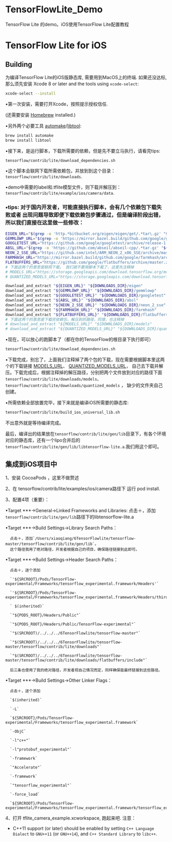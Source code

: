 # TensorFlowLite_Demo
TensorFlow Lite 的demo。iOS使用TensorFlow Lite配置教程 

# TensorFlow Lite for iOS

## Building

为编译TensorFlow Lite的iOS版静态库, 需要用到MacOS上的终端. 如果还没达标,
那么须先安装 Xcode 8 or later and the tools using `xcode-select`:

```bash
xcode-select --install
```

•第一次安装，需要打开Xcode，按照提示授权信任.

(还需要安装 [Homebrew](http://brew.sh/) installed.)

•另外两个必要工具
[automake](https://en.wikipedia.org/wiki/Automake)/[libtool](https://en.wikipedia.org/wiki/GNU_Libtool):

```bash
brew install automake
brew install libtool
```

•接下来，是运行脚本，下载所需要的依赖，但是先不要立马执行，请看完tips:

```bash
tensorflow/contrib/lite/download_dependencies.sh
```

•这个脚本会联网下载所需依赖包，并放到到这个目录：
`tensorflow/contrib/lite/downloads`.

•demo中需要的label和.tflite模型文件，则下载并解压到：
`tensorflow/contrib/lite/example/ios/camera/data`.

### •tips: 对于国内开发者，可能直接执行脚本，会有几个依赖包下载失败或者 出现问题导致即便下载依赖包步骤通过，但是编译阶段出错，所以我们直接在这里做一些修改：

```bash
EIGEN_URL="$(grep -o 'http.*bitbucket.org/eigen/eigen/get/.*tar\.gz' "${BZL_FILE_PATH}" | grep -v bazel-mirror | head -n1)"
GEMMLOWP_URL="$(grep -o 'https://mirror.bazel.build/github.com/google/gemmlowp/.*zip' "${BZL_FILE_PATH}" | head -n1)"
GOOGLETEST_URL="https://github.com/google/googletest/archive/release-1.8.0.tar.gz"
ABSL_URL="$(grep -o 'https://github.com/abseil/abseil-cpp/.*tar.gz' "${BZL_FILE_PATH}" | head -n1)"
NEON_2_SSE_URL="https://github.com/intel/ARM_NEON_2_x86_SSE/archive/master.zip"
FARMHASH_URL="https://mirror.bazel.build/github.com/google/farmhash/archive/816a4ae622e964763ca0862d9dbd19324a1eaf45.tar.gz"
FLATBUFFERS_URL="https://github.com/google/flatbuffers/archive/master.zip"
# 下面这两个的意思是联网下载。 我们就不要用脚本下载了，这里先注释掉
# MODELS_URL="https://storage.googleapis.com/download.tensorflow.org/models/tflite/mobilenet_v1_1.0_224_ios_lite_float_2017_11_08.zip"
# QUANTIZED_MODELS_URL="https://storage.googleapis.com/download.tensorflow.org/models/tflite/mobilenet_v1_224_android_quant_2017_11_08.zip"
```
```bash
download_and_extract "${EIGEN_URL}" "${DOWNLOADS_DIR}/eigen"
download_and_extract "${GEMMLOWP_URL}" "${DOWNLOADS_DIR}/gemmlowp"
download_and_extract "${GOOGLETEST_URL}" "${DOWNLOADS_DIR}/googletest"
download_and_extract "${ABSL_URL}" "${DOWNLOADS_DIR}/absl"
download_and_extract "${NEON_2_SSE_URL}" "${DOWNLOADS_DIR}/neon_2_sse"
download_and_extract "${FARMHASH_URL}" "${DOWNLOADS_DIR}/farmhash"
download_and_extract "${FLATBUFFERS_URL}" "${DOWNLOADS_DIR}/flatbuffers"
# 下面这两个的意思是下载完依赖包，解压到的路径，同理，也注释掉
# download_and_extract "${MODELS_URL}" "${DOWNLOADS_DIR}/models"
# download_and_extract "${QUANTIZED_MODELS_URL}" "${DOWNLOADS_DIR}/quantized_models"
```
•现在，可以放心的跑脚本了（都在你的TensorFlow的根目录下执行即可）
```bash
tensorflow/contrib/lite/download_dependencies.sh
```
•下载完成，别忘了，上面我们注释掉了两个包的下载，现在需要根据脚本里这两个的下载链接
<a href="https://storage.googleapis.com/download.tensorflow.org/models/tflite/mobilenet_v1_1.0_224_ios_lite_float_2017_11_08.zip">MODELS_URL</a>、
<a href="https://storage.googleapis.com/download.tensorflow.org/models/tflite/mobilenet_v1_224_android_quant_2017_11_08.zip">QUANTIZED_MODELS_URL</a>，
自己去下载并解压。下载完成后，根据注释掉的解压路径，分别把两个文件放到对应的路径下面`tensorflow/contrib/lite/downloads/models`、`tensorflow/contrib/lite/downloads/quantized_models` ，
缺少的文件夹自己创建。

•所需依赖全部放置完毕，接下来就是编译iOS所需要的静态库:

```bash
tensorflow/contrib/lite/build_ios_universal_lib.sh
```
不出意外就是等待编译完成。

最后，编译出的结果放在`tensorflow/contrib/lite/gen/lib`目录下，有各个环境对应的静态库，还有一个lipo合并后的
`tensorflow/contrib/lite/gen/lib/libtensorflow-lite.a`.我们用这个即可。

## 集成到iOS项目中

1、安装 CocoaPods ，这里不做赘述

2、在 tensorflow/contrib/lite/examples/ios/camera路径下 运行 pod install.

3、配置4项（重要）：

  •Target ***->General->Linked Frameworks and Libraries:
      点击＋，添加`tensorflow/contrib/lite/gen/lib`路径下的libtensorflow-lite.a
  
  •Target ***->Build Settings->Library Search Paths：
  
      点击＋，添加`/Users/xiaoqiang/6TensorFlowlite/tensorflow-master/tensorflow/contrib/lite/gen/lib`。
      这个路径我用了绝对路径，开发者根据自己的项目，确保路径链接到此即可。
  
  •Target ***->Build Settings->Header  Search Paths：
  
      点击＋，逐个添加
  
      `'${SRCROOT}/Pods/TensorFlow-experimental/Frameworks/tensorflow_experimental.framework/Headers'`
  
      `'${SRCROOT}/Pods/TensorFlow-experimental/Frameworks/tensorflow_experimental.framework/Headers/third_party/eigen3'`
  
      ` $(inherited)`
  
      `"${PODS_ROOT}/Headers/Public"`
  
      `"${PODS_ROOT}/Headers/Public/TensorFlow-experimental"` 
  
      `"$(SRCROOT)/../../../6TensorFlowlite/tensorflow-master"` 
  
      `"$(SRCROOT)/../../../6TensorFlowlite/tensorflow-master/tensorflow/contrib/lite/downloads"` 
  
      `"$(SRCROOT)/../../../6TensorFlowlite/tensorflow-master/tensorflow/contrib/lite/downloads/flatbuffers/include"`
  
      后三条也使用了我的绝对路径，开发者视自己情况而定，同样确保能最终链接到这些路径。
  
  •Target ***->Build Settings->Other Linker Flags：
  
      点击＋，逐个添加
  
      `$(inherited)` 
  
      `-L` 
  
      `${SRCROOT}/Pods/TensorFlow-experimental/Frameworks/tensorflow_experimental.framework` 
  
      `-ObjC` 
  
      `-l"c++"` 
  
      `-l"protobuf_experimental"` 
  
      `-framework` 
  
      `"Accelerate"` 
  
      `-framework` 
  
      `"tensorflow_experimental"` 
  
      `-force_load` 
  
      `${SRCROOT}/Pods/TensorFlow-experimental/Frameworks/tensorflow_experimental.framework/tensorflow_experimental`

4、打开 tflite_camera_example.xcworkspace, 跑起来吧.
注意：
-   C++11 support (or later) should be enabled by setting `C++ Language Dialect`
    to `GNU++11` (or `GNU++14`), and `C++ Standard Library` to `libc++`.
